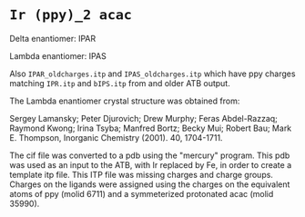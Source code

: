 

# `Ir (ppy)_2 acac`

Delta enantiomer: IPAR

Lambda enantiomer: IPAS

Also `IPAR_oldcharges.itp` and `IPAS_oldcharges.itp` which have ppy charges
matching `IPR.itp` and `bIPS.itp` from and older ATB output.

The Lambda enantiomer crystal structure was obtained from:

Sergey Lamansky; Peter Djurovich; Drew Murphy; Feras Abdel-Razzaq;
Raymond Kwong; Irina Tsyba; Manfred Bortz; Becky Mui; Robert Bau; Mark E.
Thompson, Inorganic Chemistry (2001). 40, 1704-1711.

The cif file was converted to a pdb using the "mercury" program. This pdb
was used as an input to the ATB, with Ir replaced by Fe, in order to create
a template itp file. This ITP file was missing charges and charge groups.
Charges on the ligands were assigned using the charges on the equivalent
atoms of ppy (molid 6711) and a symmeterized protonated acac (molid 35990).


